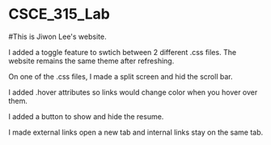 # CSCE_315_Lab

#This is Jiwon Lee's website. 

I added a toggle feature to swtich between 2 different .css files. The website remains the same theme after refreshing.  

On one of the .css files, I made a split screen and hid the scroll bar. 

I added .hover attributes so links would change color when you hover over them. 

I added a button to show and hide the resume.

I made external links open a new tab and internal links stay on the same tab. 


